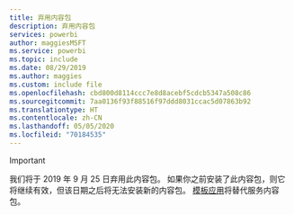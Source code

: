 ```yaml
---
title: 弃用内容包
description: 弃用内容包
services: powerbi
author: maggiesMSFT
ms.service: powerbi
ms.topic: include
ms.date: 08/29/2019
ms.author: maggies
ms.custom: include file
ms.openlocfilehash: cbd800d8114ccc7e8d8acebf5cdcb5347a508c86
ms.sourcegitcommit: 7aa0136f93f88516f97ddd8031ccac5d07863b92
ms.translationtype: HT
ms.contentlocale: zh-CN
ms.lasthandoff: 05/05/2020
ms.locfileid: "70184535"
---
```

>[!IMPORTANT]
>我们将于 2019 年 9 月 25 日弃用此内容包。 如果你之前安装了此内容包，则它将继续有效，但该日期之后将无法安装新的内容包。 [模板应用](https://docs.microsoft.com/power-bi/service-template-apps-overview)将替代服务内容包。